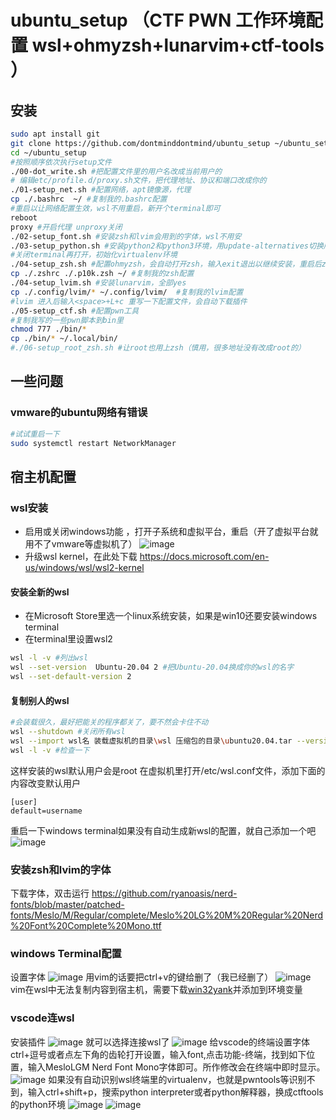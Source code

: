 # ubuntu_setup （CTF PWN 工作环境配置 wsl+ohmyzsh+lunarvim+ctf-tools ）

## 安装
```bash
sudo apt install git
git clone https://github.com/dontminddontmind/ubuntu_setup ~/ubuntu_setup
cd ~/ubuntu_setup
#按照顺序依次执行setup文件
./00-dot_write.sh #把配置文件里的用户名改成当前用户的
# 编辑etc/profile.d/proxy.sh文件，把代理地址、协议和端口改成你的
./01-setup_net.sh #配置网络，apt镜像源，代理
cp ./.bashrc  ~/ #复制我的.bashrc配置
#重启以让网络配置生效，wsl不用重启，新开个terminal即可
reboot
proxy #开启代理 unproxy关闭
./02-setup_font.sh #安装zsh和lvim会用到的字体，wsl不用安
./03-setup_python.sh #安装python2和python3环境，用update-alternatives切换版本
#关闭terminal再打开，初始化virtualenv环境
./04-setup_zsh.sh #配置ohmyzsh，会自动打开zsh，输入exit退出以继续安装，重启后zsh会变成默认shell
cp ./.zshrc ./.p10k.zsh ~/ #复制我的zsh配置
./04-setup_lvim.sh #安装lunarvim，全部yes
cp ./.config/lvim/* ~/.config/lvim/  #复制我的lvim配置
#lvim 进入后输入<space>+L+c 重写一下配置文件，会自动下载插件
./05-setup_ctf.sh #配置pwn工具
#复制我写的一些pwn脚本到bin里
chmod 777 ./bin/*
cp ./bin/* ~/.local/bin/
#./06-setup_root_zsh.sh #让root也用上zsh（慎用，很多地址没有改成root的）
```
## 一些问题
### vmware的ubuntu网络有错误
```bash
#试试重启一下
sudo systemctl restart NetworkManager
```

## 宿主机配置
### wsl安装
* 启用或关闭windows功能 ，打开子系统和虚拟平台，重启（开了虚拟平台就用不了vmware等虚拟机了）
![image](https://user-images.githubusercontent.com/39674475/190902178-a5cf4246-1aa2-4914-a391-666b75299e84.png)
* 升级wsl kernel，在此处下载 https://docs.microsoft.com/en-us/windows/wsl/wsl2-kernel
#### 安装全新的wsl
* 在Microsoft Store里选一个linux系统安装，如果是win10还要安装windows terminal
* 在terminal里设置wsl2
```bash
wsl -l -v #列出wsl
wsl --set-version  Ubuntu-20.04 2 #把Ubuntu-20.04换成你的wsl的名字
wsl --set-default-version 2
```
#### 复制别人的wsl
```bash
#会装载很久，最好把能关的程序都关了，要不然会卡住不动
wsl --shutdown #关闭所有wsl
wsl --import wsl名 装载虚拟机的目录\wsl 压缩包的目录\ubuntu20.04.tar --version 2
wsl -l -v #检查一下
```
这样安装的wsl默认用户会是root
在虚拟机里打开/etc/wsl.conf文件，添加下面的内容改变默认用户
```
[user]
default=username
```
重启一下windows terminal如果没有自动生成新wsl的配置，就自己添加一个吧
![image](https://user-images.githubusercontent.com/39674475/190948233-c0a4675f-584d-48a1-bd90-05edb58ff869.png)

### 安装zsh和lvim的字体
下载字体，双击运行
https://github.com/ryanoasis/nerd-fonts/blob/master/patched-fonts/Meslo/M/Regular/complete/Meslo%20LG%20M%20Regular%20Nerd%20Font%20Complete%20Mono.ttf
### windows Terminal配置
设置字体
![image](https://user-images.githubusercontent.com/39674475/190944643-ab3b446f-5bb1-4c20-86ea-56fba6fc3689.png)
用vim的话要把ctrl+v的键给删了（我已经删了）
![image](https://user-images.githubusercontent.com/39674475/190947642-8b20523e-6bf1-448d-86dd-05a6c99ef0b6.png)
vim在wsl中无法复制内容到宿主机，需要下载[win32yank](https://github.com/equalsraf/win32yank/releases/tag/v0.0.4)并添加到环境变量

### vscode连wsl
安装插件
![image](https://user-images.githubusercontent.com/39674475/190944140-032d166b-77d6-4364-b5f3-50dd82ac85ac.png)
就可以选择连接wsl了
![image](https://user-images.githubusercontent.com/39674475/190944195-73ab81b7-61d3-4673-94a8-53c87335250d.png)
给vscode的终端设置字体
ctrl+逗号或者点左下角的齿轮打开设置，输入font,点击功能-终端，找到如下位置，输入MesloLGM Nerd Font Mono字体即可。所作修改会在终端中即时显示。
![image](https://user-images.githubusercontent.com/39674475/190944726-860f8536-f8bf-4d4c-a374-372d209209cb.png)
如果没有自动识别wsl终端里的virtualenv，也就是pwntools等识别不到，输入ctrl+shift+p，搜索python interpreter或者python解释器，换成ctftools的python环境
![image](https://user-images.githubusercontent.com/39674475/190947490-8b37f1fc-dac8-427d-839f-4f71ffe8370c.png)
![image](https://user-images.githubusercontent.com/39674475/190947511-bd9321ac-387e-4362-ac34-c750cf173695.png)



